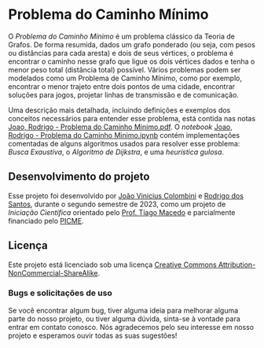 # Problema do Caminho Mínimo

O _Problema do Caminho Mínimo_ é um problema clássico da Teoria de Grafos.  De forma resumida, dados um grafo ponderado (ou seja, com pesos ou distâncias para cada aresta) e dois de seus vértices, o problema é encontrar o caminho nesse grafo que ligue os dois vértices dados e tenha o menor peso total (distância total) possível. Vários problemas podem ser modelados como um Problema de Caminho Mínimo, como por exemplo, encontrar o menor trajeto entre dois pontos de uma cidade, encontrar soluções para jogos, projetar linhas de transmissão e de comunicação.

Uma descrição mais detalhada, incluindo definições e exemplos dos conceitos necessários para entender esse problema, está contida nas notas [Joao, Rodrigo - Problema do Caminho Minimo.pdf](https://github.com/Jvfc745/IC---Problemas-de-Caminho-minimo/blob/4eebbdba79f21bc0d4b9bb949cb663c7e6c9fe53/Joao%2C%20Rodrigo%20-%20Problema%20do%20caminho%20minimo.pdf).  O _notebook_ [Joao, Rodrigo - Problema do Caminho Minimo.ipynb](https://github.com/Jvfc745/IC---Problemas-de-Caminho-minimo/blob/372916443dd10deb3e210f5237e13e1bec6596b8/Joao%2C%20Rodrigo%20-%20Problema%20do%20Caminho%20Minimo.ipynb) contém implementações comentadas de alguns algoritmos usados para resolver esse problema: _Busca Exaustiva_, o _Algoritmo de Dijkstra_, e uma _heurística gulosa_.


## Desenvolvimento do projeto

Esse projeto foi desenvolvido por [João Vinicius Colombini](https://github.com/Jvfc745) e [Rodrigo dos Santos](), durante o segundo semestre de 2023, como um projeto de _Iniciação Científica_ orientado pelo [Prof. Tiago Macedo](https://github.com/tiagormacedo) e parcialmente financiado pelo [PICME](https://picme.obmep.org.br).


## Licença

Este projeto está licenciado sob uma licença [Creative Commons Attribution-NonCommercial-ShareAlike](https://raw.githubusercontent.com/RPvMM-2023-S1/Rain-and-flood-informed-vehicle-routing-problem/main/LICENCE ).


### Bugs e solicitações de uso

Se você encontrar algum bug, tiver alguma ideia para melhorar alguma parte do nosso projeto, ou tiver alguma dúvida, sinta-se à vontade para entrar em contato conosco.  Nós agradecemos pelo seu interesse em nosso projeto e esperamos ouvir todas as suas sugestões!
